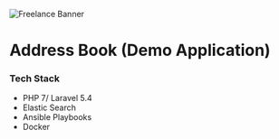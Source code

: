 ![Freelance Banner](https://s3.eu-central-1.amazonaws.com/static.expertcoder.io/github-banner/banner.png)

# Address Book (Demo Application)

### Tech Stack

* PHP 7/ Laravel 5.4
* Elastic Search
* Ansible Playbooks
* Docker

